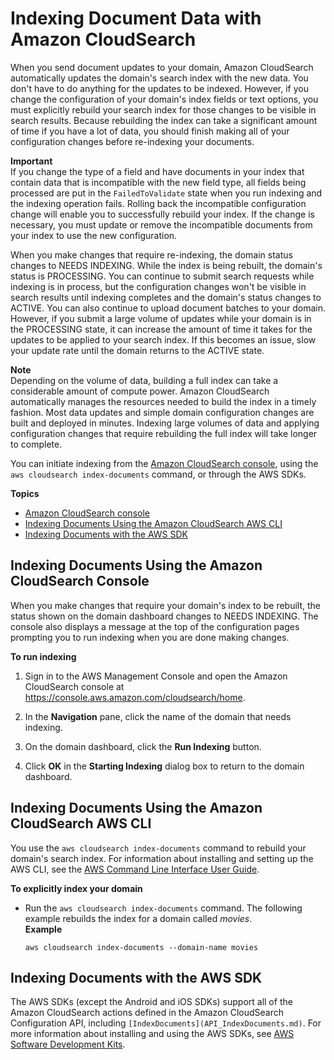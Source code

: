 # Indexing Document Data with Amazon CloudSearch<a name="indexing"></a>

When you send document updates to your domain, Amazon CloudSearch automatically updates the domain's search index with the new data\. You don't have to do anything for the updates to be indexed\. However, if you change the configuration of your domain's index fields or text options, you must explicitly rebuild your search index for those changes to be visible in search results\. Because rebuilding the index can take a significant amount of time if you have a lot of data, you should finish making all of your configuration changes before re\-indexing your documents\.

**Important**  
If you change the type of a field and have documents in your index that contain data that is incompatible with the new field type, all fields being processed are put in the `FailedToValidate` state when you run indexing and the indexing operation fails\. Rolling back the incompatible configuration change will enable you to successfully rebuild your index\. If the change is necessary, you must update or remove the incompatible documents from your index to use the new configuration\.

When you make changes that require re\-indexing, the domain status changes to NEEDS INDEXING\. While the index is being rebuilt, the domain's status is PROCESSING\. You can continue to submit search requests while indexing is in process, but the configuration changes won't be visible in search results until indexing completes and the domain's status changes to ACTIVE\. You can also continue to upload document batches to your domain\. However, if you submit a large volume of updates while your domain is in the PROCESSING state, it can increase the amount of time it takes for the updates to be applied to your search index\. If this becomes an issue, slow your update rate until the domain returns to the ACTIVE state\.

**Note**  
Depending on the volume of data, building a full index can take a considerable amount of compute power\. Amazon CloudSearch automatically manages the resources needed to build the index in a timely fashion\. Most data updates and simple domain configuration changes are built and deployed in minutes\. Indexing large volumes of data and applying configuration changes that require rebuilding the full index will take longer to complete\. 

 You can initiate indexing from the [Amazon CloudSearch console](#indexing-console), using the `aws cloudsearch index-documents` command, or through the AWS SDKs\.

**Topics**
+ [Amazon CloudSearch console](#indexing-console)
+ [Indexing Documents Using the Amazon CloudSearch AWS CLI](#indexing-clt)
+ [Indexing Documents with the AWS SDK](#indexing-sdk)

## Indexing Documents Using the Amazon CloudSearch Console<a name="indexing-console"></a>

 When you make changes that require your domain's index to be rebuilt, the status shown on the domain dashboard changes to NEEDS INDEXING\. The console also displays a message at the top of the configuration pages prompting you to run indexing when you are done making changes\. 

**To run indexing**

1. Sign in to the AWS Management Console and open the Amazon CloudSearch console at [https://console\.aws\.amazon\.com/cloudsearch/home](https://console.aws.amazon.com/cloudsearch/home)\.

1. In the **Navigation** pane, click the name of the domain that needs indexing\.

1. On the domain dashboard, click the **Run Indexing** button\.

1. Click **OK** in the **Starting Indexing** dialog box to return to the domain dashboard\.

## Indexing Documents Using the Amazon CloudSearch AWS CLI<a name="indexing-clt"></a>

You use the `aws cloudsearch index-documents` command to rebuild your domain's search index\. For information about installing and setting up the AWS CLI, see the [AWS Command Line Interface User Guide](http://docs.aws.amazon.com/cli/latest/userguide/)\. 

**To explicitly index your domain**
+ Run the `aws cloudsearch index-documents` command\. The following example rebuilds the index for a domain called *movies*\.  
**Example**  

  ```
  aws cloudsearch index-documents --domain-name movies
  ```

## Indexing Documents with the AWS SDK<a name="indexing-sdk"></a>

The AWS SDKs \(except the Android and iOS SDKs\) support all of the Amazon CloudSearch actions defined in the Amazon CloudSearch Configuration API, including `[IndexDocuments](API_IndexDocuments.md)`\. For more information about installing and using the AWS SDKs, see [AWS Software Development Kits](http://aws.amazon.com/code)\.